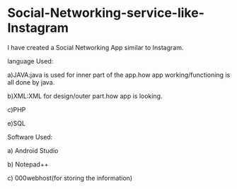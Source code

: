 # Social-Networking-service-like-Instagram
I have created a Social Networking App similar to Instagram.

language Used:

a)JAVA:java is used for inner part of the app.how app working/functioning is all done by java.

b)XML:XML for design/outer part.how app is looking.

c)PHP

e)SQL

Software Used:

a) Android Studio

b) Notepad++

c) 000webhost(for storing the information) 

 

